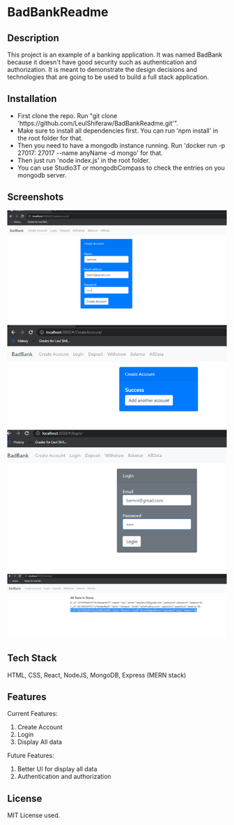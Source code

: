 # BadBankReadme

## Description
This project is an example of a banking application. It was named BadBank because it doesn't have good security such as authentication and authorization. It is meant to demonstrate the design decisions and technologies that are going to be used to build a full stack application. 

## Installation
<ul>
    <li>First clone the repo. Run "git clone 'https://github.com/LeulShiferaw/BadBankReadme.git'".
    <li>Make sure to install all dependencies first. You can run 'npm install' in the root folder for that.</li> 
    <li>Then you need to have a mongodb instance running. Run 'docker run -p 27017: 27017 --name anyName -d mongo' for that.</li> 
    <li>Then just run 'node index.js' in the root folder.</li> 
    <li>You can use Studio3T or mongodbCompass to check the entries on you mongodb server.</li>
</ul>

## Screenshots

![Create Account](ss1.png)
![Create Account Success](ss2.png)
![Login](ss3.png)
![All data](ss4.png)

## Tech Stack
HTML, CSS, React, NodeJS, MongoDB, Express (MERN stack)

## Features
Current Features:
<br/>
<ol>
    <li>Create Account</li>
    <li>Login</li>
    <li>Display All data</li>
</ol>
Future Features:
<br/>
<ol>
    <li>Better UI for display all data</li>
    <li>Authentication and authorization</li>
</ol>

## License
MIT License used.
